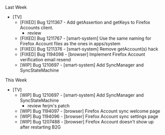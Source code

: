 Last Week

* [TV]
  - [FIXED] Bug 1211367 - Add getAssertion and getKeys to Firefox Accounts client.
    - review
  - [FIXED] Bug 1211767 - [smart-system] Use the same naming for Firefox Account files as the ones in apps/system
  - [FIXED] Bug 1211376 - [smart-system] Remove getAccount(s) hack
  - [FIXED] Bug 1194098 - [browser] Implement Firefox Account verification email resend
  - [WIP] Bug 1210697 - [smart-system] Add SyncManager and SyncStateMachine

This Week

* [TV]
  - [WIP] Bug 1210697 - [smart-system] Add SyncManager and SyncStateMachine
    - review ferjm's patch
  - [WIP] Bug 1194097 - [browser] Firefox Account sync welcome page
  - [WIP] Bug 1194096 - [browser] Firefox Account sync settings page
  - [WIP] Bug 1207488 - [browser] Firefox Account doesn't show up after restarting B2G
